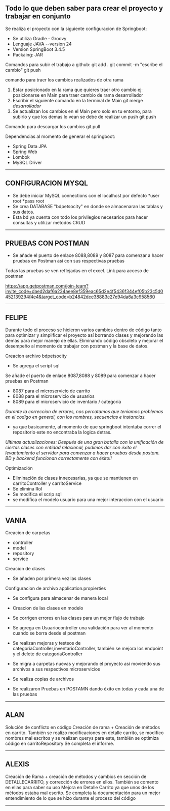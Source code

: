 Todo lo que deben saber para crear el proyecto y trabajar en conjunto
---------------------------------------------------------------------

Se realiza el proyecto con la siguiente configuracion de Springboot:
- Se utiliza Gradle - Groovy
- Lenguaje JAVA --version 24
- Version SpringBoot 3.4.5
- Packaing: JAR

Comandos para subir el trabajo a github:
git add .
git commit -m "escribe el cambio"
git push

comando para traer los cambios realizados de otra rama
1. Estar posicionado en la rama que quieres traer otro cambio 
    ej: posicionarse en Main para traer cambio de rama desarrollador
2. Escribir el siguiente comando en la terminal de Main
    git merge *desarrollador*
3. Se actualizan los cambios en el Main pero solo en tu entorno, para subirlo y que los demas lo vean
   se debe de realizar un push
    git push

Comando para descargar los cambios 
git pull

Dependencias al momento de generar el springboot:
- Spring Data JPA
- Spring Web
- Lombok
- MySQL Driver


---------------------------------------------------------------------------------------------------------
## CONFIGURACION MYSQL
- Se debe iniciar MySQL connections con el localhost por defecto
	*user root
	*pass root
- Se crea DATABASE "bdpetsocity" en donde se almacenaran las tablas y sus datos.
- Esta bd ya cuenta con todo los privilegios necesarios para hacer consultas y utilizar metodos CRUD
--------------------------------------------------------------------------------------------------------
## PRUEBAS CON POSTMAN

- Se añade el puerto de enlace 8088,8089 y 8087 para comenzar a hacer pruebas en Postman
asi con sus respectivas pruebas

Todas las pruebas se ven reflejadas en el excel. 
Link para acceso de postman 

https://app.getpostman.com/join-team?invite_code=daed2daf6a234aee8ef359eac65d2e4f5436f344ef05b23c5d0452139294f4e4&target_code=b24842dce38883c27e94da6a3c958560

--------------------------------------------------------------------------------------------------------
## FELIPE

Durante todo el proceso se hicieron varios cambios dentro de código tanto para optimizar y simplificar el proyecto así borrando clases y mejorando las demás para mejor manejo de ellas. Eliminando código obsoleto y mejorar el desempeño al momento de trabajar con postman y la base de datos.

Creacion archivo bdpetsocity
- Se agrega el script sql

Se añade el puerto de enlace 8087,8088 y 8089 para comenzar a hacer pruebas en Postman
- 8087 para el microservicio de carrito
- 8088 para el microservicio de usuarios
- 8089 para el microservicio de inventario / categoria

*Durante la correccion de errores, nos percatamos que teniamos problemas en el codigo en general, con los nombres, secuencias e instancias.*
- ya que basicamente, al momento de que springboot intentaba correr el repositorio este no encontraba la logica detras.

*Ultimas actualizaciones: Después de una gran batalla con la unificación de ciertas clases con entidad relacional, pudimos dar con éxito el levantamiento el servidor 
para comenzar a hacer pruebas desde postam. BD y backend funcionan correctamente con éxito!!*

Optimización
- Eliminación de clases innecesarias, ya que se mantienen en carritoController y carritoService
- Se elimina Rol
- Se modifica el scrip sql
- se modifica el modelo usuario para una mejor interaccion con el usuario

---------------------------------------------------------------------------------------------------------------------
## VANIA

Creacion de carpetas
- controller
- model
- repository
- service

Creacion de clases
- Se añaden por primera vez las clases

Configuracion de archivo application.propierties
- Se configura para almacenar de manera local
- Creacion de las clases en modelo
- Se corrigen errores en las clases para un mejor flujo de trabajo

- Se agrega en Usuariocontroller una validación para ver al momento cuando se borra desde el postman
- Se realizan mejoras y testeos de categoríaController,inventarioController, también se mejora los endpoint y el delete de categoríaController
- Se migra a carpetas nuevas y mejorando el proyecto así moviendo sus archivos a sus respectivos microservicios
- Se realiza copias de archivos
- Se realizaron Pruebas en POSTAMN dando éxito en todas y cada una de las pruebas

----------------------------------------------------------------------------------------

## ALAN

Solución de conflicto en código
Creación de rama + Creación de métodos en carrito.
También se realizo modificaciones en detalle carrito, se modifico nombres mal escritos y se realizan querys para este, también se optimiza código en carritoRepository
Se completa el informe.

---------------------------------------------------------------------------------------

## ALEXIS

Creación de Rama + creación de métodos y cambios en sección de DETALLECARRITO, y corrección de errores en ellos. También se comento en ellas para saber su uso
Mejora en Detalle Carrito ya que unos de los métodos estaba mal escrito.
Se completa la documentación para un mejor entendimiento de lo que se hizo durante el proceso del código 

-------------------------------------------------------------------------------


